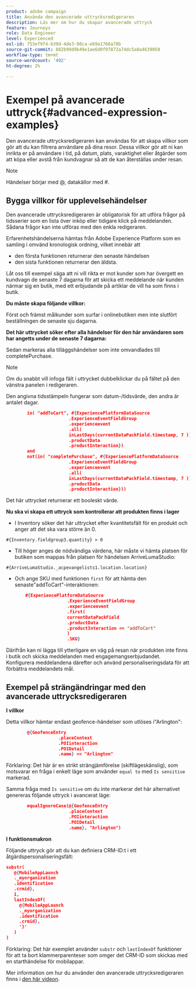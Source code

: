 ```yaml
---
product: adobe campaign
title: Använda den avancerade uttrycksredigeraren
description: Läs mer om hur du skapar avancerade uttryck
feature: Journeys
role: Data Engineer
level: Experienced
exl-id: 753ef9f4-b39d-4de3-98ca-e69a1766a78b
source-git-commit: 882b99d9b49e1ae6d0f97872a74dc5a8a4639050
workflow-type: tm+mt
source-wordcount: '492'
ht-degree: 2%

---
```


# Exempel på avancerade uttryck{#advanced-expression-examples}

Den avancerade uttrycksredigeraren kan användas för att skapa villkor som gör att du kan filtrera användare på dina resor. Dessa villkor gör att ni kan inrikta er på användare i tid, på datum, plats, varaktighet eller åtgärder som att köpa eller avstå från kundvagnar så att de kan återställas under resan.

>[!NOTE]
>
>Händelser börjar med @, datakällor med #.

## Bygga villkor för upplevelsehändelser

Den avancerade uttrycksredigeraren är obligatorisk för att utföra frågor på tidsserier som en lista över inköp eller tidigare klick på meddelanden. Sådana frågor kan inte utföras med den enkla redigeraren.

Erfarenhetshändelserna hämtas från Adobe Experience Platform som en samling i omvänd kronologisk ordning, vilket innebär att

* den första funktionen returnerar den senaste händelsen
* den sista funktionen returnerar den äldsta.

Låt oss till exempel säga att ni vill rikta er mot kunder som har övergett en kundvagn de senaste 7 dagarna för att skicka ett meddelande när kunden närmar sig en butik, med ett erbjudande på artiklar de vill ha som finns i butik.

**Du måste skapa följande villkor:**

Först och främst målkunder som surfar i onlinebutiken men inte slutfört beställningen de senaste sju dagarna.

<!--**This expression looks for a specified value in a string value:**

`In (“addToCart”, #{field reference from experience event})`-->

**Det här uttrycket söker efter alla händelser för den här användaren som har angetts under de senaste 7 dagarna:**

Sedan markeras alla tilläggshändelser som inte omvandlades till completePurchase.

>[!NOTE]
>
>Om du snabbt vill infoga fält i uttrycket dubbelklickar du på fältet på den vänstra panelen i redigeraren.

Den angivna tidsstämpeln fungerar som datum-/tidsvärde, den andra är antalet dagar.

```json
        in( "addToCart", #{ExperiencePlatformDataSource
                        .ExperienceEventFieldGroup
                        .experienceevent
                        .all(
                        inLastDays(currentDataPackField.timestamp, 7 ))
                        .productData
                        .productInteraction})
        and
        not(in( "completePurchase", #{ExperiencePlatformDataSource
                        .ExperienceEventFieldGroup
                        .experienceevent
                        .all(
                        inLastDays(currentDataPackField.timestamp, 7 ))
                        .productData
                        .productInteraction}))
```

Det här uttrycket returnerar ett booleskt värde.

**Nu ska vi skapa ett uttryck som kontrollerar att produkten finns i lager**

* I Inventory söker det här uttrycket efter kvantitetsfält för en produkt och anger att det ska vara större än 0.

`#{Inventory.fieldgroup3.quantity} > 0`

* Till höger anges de nödvändiga värdena, här måste vi hämta platsen för butiken som mappas från platsen för händelsen ArriveLumaStudio:

`#{ArriveLumaStudio._acpevangelists1.location.location}`

* Och ange SKU med funktionen `first` för att hämta den senaste&quot;addToCart&quot;-interaktionen:

   ```json
       #{ExperiencePlatformDataSource
                       .ExperienceEventFieldGroup
                       .experienceevent
                       .first(
                       currentDataPackField
                       .productData
                       .productInteraction == "addToCart"
                       )
                       .SKU}
   ```

Därifrån kan ni lägga till ytterligare en väg på resan när produkten inte finns i butik och skicka meddelanden med engagemangserbjudandet. Konfigurera meddelandena därefter och använd personaliseringsdata för att förbättra meddelandets mål.

## Exempel på strängändringar med den avancerade uttrycksredigeraren

**I villkor**

Detta villkor hämtar endast geofence-händelser som utlöses i&quot;Arlington&quot;:

```json
        @{GeofenceEntry
                    .placeContext
                    .POIinteraction
                    .POIDetail
                    .name} == "Arlington"
```

Förklaring: Det här är en strikt strängjämförelse (skiftlägeskänslig), som motsvarar en fråga i enkelt läge som använder `equal to` med `Is sensitive` markerad.

Samma fråga med `Is sensitive` om du inte markerar det här alternativet genereras följande uttryck i avancerat läge:

```json
        equalIgnoreCase(@{GeofenceEntry
                        .placeContext
                        .POIinteraction
                        .POIDetail
                        .name}, "Arlington")
```

**I funktionsmakron**

Följande uttryck gör att du kan definiera CRM-ID:t i ett åtgärdspersonaliseringsfält:

```json
substr(
   @{MobileAppLaunch
   ._myorganization
   .identification
   .crmid},
   1, 
   lastIndexOf(
     @{MobileAppLaunch
     ._myorganization
     .identification
     .crmid},
     '}'
   )
)
```

Förklaring: Det här exemplet använder `substr` och `lastIndexOf` funktioner för att ta bort klammerparenteser som omger det CRM-ID som skickas med en starthändelse för mobilappar.

Mer information om hur du använder den avancerade uttrycksredigeraren finns i [den här videon](https://experienceleague.adobe.com/docs/platform-learn/tutorials/journey-orchestration/create-a-journey.html).
